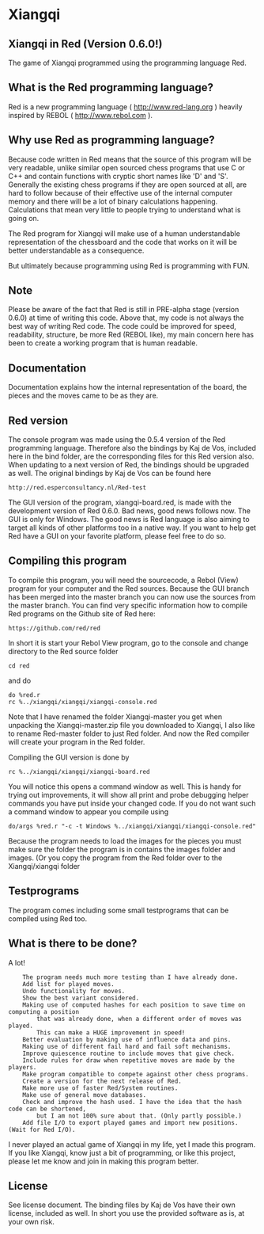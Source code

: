 # Xiangqi

Xiangqi in Red (Version 0.6.0!)
-------------------------------

The game of Xiangqi programmed using the programming language Red.

What is the Red programming language?
-------------------------------------

Red is a new programming language ( http://www.red-lang.org ) 
heavily inspired by REBOL ( http://www.rebol.com ).

Why use Red as programming language?
------------------------------------

Because code written in Red means that the source of this program will be very readable, 
unlike similar open sourced chess programs that use C or C++ and contain functions with 
cryptic short names like 'D' and 'S'. Generally the existing chess programs if they are
open sourced at all, are hard to follow because of their effective use of the internal 
computer memory and there will be a lot of binary calculations happening. Calculations 
that mean very little to people trying to understand what is going on.

The Red program for Xiangqi will make use of a human understandable representation of the 
chessboard and the code that works on it will be better understandable as a consequence.

But ultimately because programming using Red is programming with FUN.

Note
----
Please be aware of the fact that Red is still in PRE-alpha stage (version 0.6.0) at time 
of writing this code. Above that, my code is not always the best way of writing Red code.
The code could be improved for speed, readability, structure, be more Red (REBOL like), 
my main concern here has been to create a working program that is human readable.

Documentation
-------------

Documentation explains how the internal representation of the board, the pieces and the
moves came to be as they are.

Red version
-----------

The console program was made using the 0.5.4 version of the Red programming language.
Therefore also the bindings by Kaj de Vos, included here in the bind folder, are the 
corresponding files for this Red version also. When updating to a next version of Red, 
the bindings should be upgraded as well. The original bindings by Kaj de Vos can be 
found here 

	http://red.esperconsultancy.nl/Red-test 

The GUI version of the program, xiangqi-board.red, is made with the development version 
of Red 0.6.0.
Bad news, good news follows now. The GUI is only for Windows. The good news is Red
language is also aiming to target all kinds of other platforms too in a native way.
If you want to help get Red have a GUI on your favorite platform, please feel free to 
do so.

Compiling this program
----------------------

To compile this program, you will need the sourcecode, a Rebol (View) program for your 
computer and the Red sources. Because the GUI branch has been merged into the master 
branch you can now use the sources from the master branch. 
You can find very specific information how to compile Red programs on the Github site of 
Red here: 

	https://github.com/red/red

In short it is start your Rebol View program, go to the console and change directory 
to the Red source folder 

	cd red

and do

	do %red.r
	rc %../xiangqi/xiangqi/xiangqi-console.red

Note that I have renamed the folder Xiangqi-master you get when unpacking the 
Xiangqi-master.zip file you downloaded to Xiangqi, I also like to rename Red-master folder
to just Red folder.
And now the Red compiler will create your program in the Red folder.

Compiling the GUI version is done by

	rc %../xiangqi/xiangqi/xiangqi-board.red

You will notice this opens a command window as well. This is handy for trying out 
improvements, it will show all print and probe debugging helper commands you have put 
inside your changed code.
If you do not want such a command window to appear you compile using

	do/args %red.r "-c -t Windows %../xiangqi/xiangqi/xiangqi-console.red"

Because the program needs to load the images for the pieces you must make sure the folder
the program is in contains the images folder and images. (Or you copy the program from the
Red folder over to the Xiangqi/xiangqi folder

Testprograms
------------

The program comes including some small testprograms that can be compiled using Red too.

What is there to be done?
-------------------------

A lot! 


        The program needs much more testing than I have already done. 
        Add list for played moves.
        Undo functionality for moves.
        Show the best variant considered.
        Making use of computed hashes for each position to save time on computing a position
            that was already done, when a different order of moves was played. 
            This can make a HUGE improvement in speed!
        Better evaluation by making use of influence data and pins.
        Making use of different fail hard and fail soft mechanisms.
        Improve quiescence routine to include moves that give check.
        Include rules for draw when repetitive moves are made by the players.
        Make program compatible to compete against other chess programs.
        Create a version for the next release of Red. 
        Make more use of faster Red/System routines.
        Make use of general move databases.
        Check and improve the hash used. I have the idea that the hash code can be shortened,
            but I am not 100% sure about that. (Only partly possible.)
        Add file I/O to export played games and import new positions. (Wait for Red I/O).
	
I never played an actual game of Xiangqi in my life, yet I made this program. If you like 
Xiangqi, know just a bit of programming, or like this project, please let me know and 
join in making this program better. 

License
-------------------------
See license document. The binding files by Kaj de Vos have their own license, included as 
well. In short you use the provided software as is, at your own risk.
